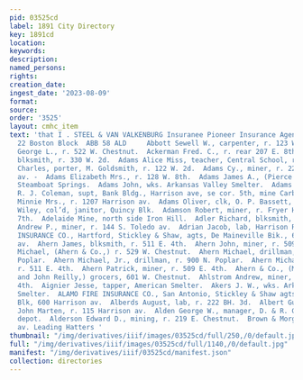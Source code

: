 ```yaml
---
pid: 03525cd
label: 1891 City Directory
key: 1891cd
location: 
keywords: 
description: 
named_persons: 
rights: 
creation_date: 
ingest_date: '2023-08-09'
format: 
source: 
order: '3525'
layout: cmhc_item
text: 'that I . STEEL & VAN VALKENBURG Insuranee Pioneer Insurance Agency, 21 and
  22 Boston Block  ABB 58 ALD     Abbott Sewell W., carpenter, r. 123 W. 7th.  Acheson
  George L., r. 522 W. Chestnut.  Ackerman Fred. C., r. rear 207 E. 8th.  Adam Charles,
  blksmith, r. 330 W. 2d.  Adams Alice Miss, teacher, Central School, r. 116 W. 9th.  Adams
  Charles, porter, M. Goldsmith, r. 122 W. 2d.  Adams Cy., miner, r. 224 Harrison
  av. -  Adams Elizabeth Mrs., r. 128 W. 8th.  Adams James A., (Pierce & Co.,) r.
  Steamboat Springs.  Adams John, wks. Arkansas Valley Smelter.  Adams Mining Co.,
  R. J. Coleman, supt, Bank Bldg., Harrison ave, se cor. 5th, mine Carbonate Hill.  Adams
  Minnie Mrs., r. 1207 Harrison av.  Adams Oliver, clk, O. P. Bassett, r. 146 W. Chestnut.  Adams
  Wiley, col’d, janitor, Quincy Blk.  Adamson Robert, miner, r. Fryer Hill, head E.
  7th.  Adelaide Mine, north side Iron Hill.  Adler Richard, blksmith, American Smelter.  Adolphson
  Andrew P., miner, r. 144 S. Toledo av.  Adrian Jacob, lab, Harrison Red. Wks.  AETNA
  INSURANCE CO., Hartford, Stickley & Shaw, agts, De Maineville Bik., 600 Harrison
  av.  Ahern James, blksmith, r. 511 E. 4th.  Ahern John, miner, r. 509 E. 4th.  Ahern
  Michael, (Ahern & Co.,) r. 529 W. Chestnut.  Ahern Michael, drillman, r. 900 N.
  Poplar.  Ahern Michael, Jr., drillman, r. 900 N. Poplar.  Ahern Michael, miner,
  r. 511 E. 4th.  Ahern Patrick, miner, r. 509 E. 4th.  Ahern & Co., (Michael Ahern
  and John Reilly,) grocers, 601 W. Chestnut.  Ahlstrom Andrew, miner, r. 711 EH.
  4th.  Aignier Jesse, tapper, American Smelter.  Akers J. W., wks. Arkansas Valley
  Smelter.  ALAMO FIRE INSURANCE CO., San Antonio, Stickley & Shaw agts, DeMaineville
  Blk, 600 Harrison av.  Alberds August, lab, r. 222 BH. 3d.  Albert Gust., bartender,
  John Marten, r. 115 Harrison av.  Alden George W., manager, D. & R. G. Eating House,
  depot.  Alderson Edward D., mining, r. 219 E. Chestnut.  Brown & Morgan, xorrison
  av. Leading Hatters '
thumbnail: "/img/derivatives/iiif/images/03525cd/full/250,/0/default.jpg"
full: "/img/derivatives/iiif/images/03525cd/full/1140,/0/default.jpg"
manifest: "/img/derivatives/iiif/03525cd/manifest.json"
collection: directories
---
```

